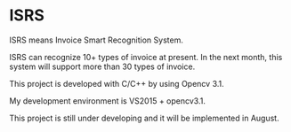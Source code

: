 # ISRS
ISRS means Invoice Smart Recognition System. 

ISRS can recognize 10+ types of invoice at present. In the next month, this system will support more than 30 types of invoice.

This project is developed with C/C++ by using Opencv 3.1.

My development environment is VS2015 + opencv3.1.
 
This project is still under developing and it will be implemented in August.
